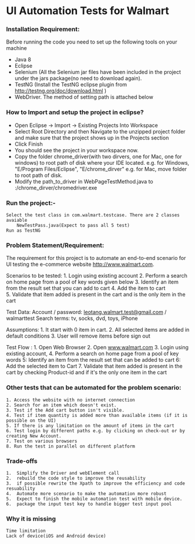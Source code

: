 # UI Automation Tests for Walmart

### Installation Requirement:
Before running the code you need to set up the following tools on your machine
- Java 8
- Eclipse
- Selenium (All the Selenium jar files have been included in the project under the jars package(no need to download again).
- TestNG (Install the TestNG eclipse plugin from http://testng.org/doc/download.html  )
- WebDriver. The method of setting path is attached below

### How to Import and setup the project in eclipse?
- Open Eclipse -> Import -> Existing Projects Into Workspace
-	Select Root Directory and then Navigate to the unzipped project folder and make sure that the project shows up in the Projects section
-	Click Finish
-	You should see the project in your workspace now. 
-	Copy the folder chrome_driver(with two dirvers, one for Mac, one for windows) to root path of disk where your IDE located.
    		e.g. for Windows, "E/Program Files/Eclipse", "E/chrome_dirver"
    		e.g. for Mac, move folder to root path of disk.
-	Modify the path_to_driver in WebPageTestMethod.java to :/chrome_dirver/chromedriver.exe

### Run the project:-
    Select the test class in com.walmart.testcase. There are 2 classes avaiable
        NewTestPass.java(Expect to pass all 5 test)
    Run as TestNG
 
### Problem Statement/Requirement: 
The requirement for this project is to automate an end-to-end scenario for UI testing the e-commerce website http://www.walmart.com. 

Scenarios to be tested:
    1. Login using existing account
    2. Perform a search on home page from a pool of key words given below
    3. Identify an item from the result set that you can add to cart
    4. Add the item to cart    
    5. Validate that item added is present in the cart and is the only item in the cart

Test Data:
    Account / password: leotang.walmart.test@gmail.com / walmarttest
    Search terms: tv, socks, dvd, toys, iPhone

Assumptions:
    1. It start with 0 item in cart.
    2. All selected items are added in default conditions
    3. User will remove items before sign out

Test Flow :
    1. Open Web Browser
    2. Open www.walmart.com
    3. Login using existing account,
    4. Perform a search on home page from a pool of key words
    5: Identify an item from the result set that can be added to cart
    6: Add the selected item to Cart
    7. Validate that item added is present in the cart by checking Product-id 
       and if it's the only one item in the cart

### Other tests that can be automated for the problem scenario:
    1. Access the website with no internet connection
    2. Search for an item which doesn't exist.
    3. Test if the Add cart button isn't visible.
    4. Test if item quantity is added more than available items (if it is possible on the UI)
    5. If there is any limitation on the amount of items in the cart
    6. Test login by different paths e.g. by clicking on check-out or by creating New Account.
    7. Test on various browsers
    8. Run the test in parallel on different platform

### Trade-offs
    1.	Simplify the Driver and webElement call
    2.  rebuild the code style to improve the reusability
    3.  if possible rewrite the Xpath to improve the efficiency and code resuability
    4.  Automate more scenario to make the automation more robust   
    5.  Expect to finish the mobile automation test with mobile device.
    6.  package the input test key to handle bigger test input pool

### Why it is missing
    Time limitation 
    Lack of device(iOS and Android device)

